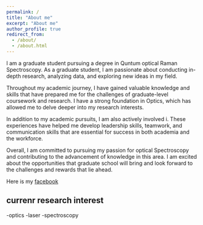 ```yaml
---
permalink: /
title: "About me"
excerpt: "About me"
author_profile: true
redirect_from: 
  - /about/
  - /about.html
---
```


I am a graduate student pursuing a degree in Quntum optical Raman Spectroscopy. As a graduate student, I am passionate about conducting in-depth research, analyzing data, and exploring new ideas in my field.

Throughout my academic journey, I have gained valuable knowledge and skills that have prepared me for the challenges of graduate-level coursework and research. I have a strong foundation in Optics, which has allowed me to delve deeper into my research interests.

In addition to my academic pursuits, I am also actively involved i. These experiences have helped me develop leadership skills, teamwork, and communication skills that are essential for success in both academia and the workforce.

Overall, I am committed to pursuing my passion for   optical Spectroscopy  and contributing to the advancement of knowledge in this area. I am excited about the opportunities that graduate school will bring and look forward to the challenges and rewards that lie ahead.

Here is my [facebook](https://www.facebook.com/)

## currenr research interest
-optics
-laser
-spectroscopy

